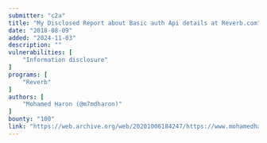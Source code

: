 ```yaml
---
submitter: "c2a"
title: "My Disclosed Report about Basic auth Api details at Reverb.com"
date: "2018-08-09"
added: "2024-11-03"
description: ""
vulnerabilities: [
    "Information disclosure"
]
programs: [
    "Reverb"
]
authors: [
    "Mohamed Haron (@m7mdharon)"
]
bounty: "100"
link: "https://web.archive.org/web/20201006184247/https://www.mohamedharon.com/2018/08/reverb-api.html"
---
```




